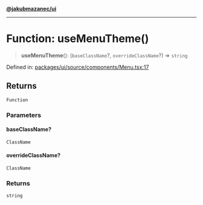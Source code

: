 [**@jakubmazanec/ui**](../README.md)

---

# Function: useMenuTheme()

> **useMenuTheme**(): (`baseClassName`?, `overrideClassName`?) => `string`

Defined in:
[packages/ui/source/components/Menu.tsx:17](https://github.com/jakubmazanec/tools/blob/76a9140b954a789a6120dd2126b179ec0180d7e9/packages/ui/source/components/Menu.tsx#L17)

## Returns

`Function`

### Parameters

#### baseClassName?

`ClassName`

#### overrideClassName?

`ClassName`

### Returns

`string`
